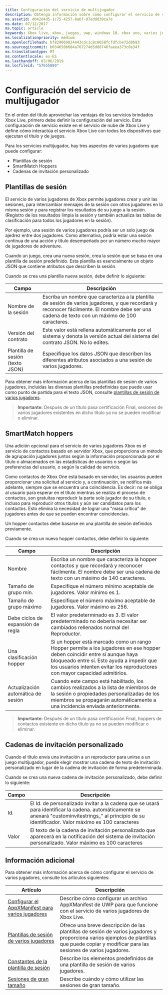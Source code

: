 ```yaml
---
title: Configuración del servicio de multijugador
description: Obtenga información sobre cómo configurar el servicio de varios jugadores de Xbox Live.
ms.assetid: d042d4d5-1c75-4257-8a6f-07eddd39ca7e
ms.date: 07/12/2017
ms.topic: article
keywords: Xbox live, xbox, juegos, uwp, windows 10, xbox uno, varios jugadores, configuración del servicio, plantilla de sesión, cadena de invitación personalizado, hopper smartmatch
ms.localizationpriority: medium
ms.openlocfilehash: bf829069824443cdc1c8c0658fcfdfcbe72d0b93
ms.sourcegitcommit: b034650b684a767274d5d88746faeea373c8e34f
ms.translationtype: MT
ms.contentlocale: es-ES
ms.lasthandoff: 03/06/2019
ms.locfileid: "57655880"
---
```

# <a name="multiplayer-service-configuration"></a>Configuración del servicio de multijugador
En el orden del título aprovechar las ventajas de los servicios brindados Xbox Live, primero debe definir la configuración del servicio. Esta configuración de servicio existe en el servicio de nube de Xbox Live y define cómo interactúa el servicio Xbox Live con todos los dispositivos que ejecutan el título y de juegos.

Para los servicios multijugador, hay tres aspectos de varios jugadores que puede configurar:
* Plantillas de sesión
* SmartMatch Hoppers
* Cadenas de invitación personalizado

## <a name="session-templates"></a>Plantillas de sesión
El servicio de varios jugadores de Xbox permite jugadores crear y unir las sesiones, para intercambiar mensajes de la sesión con otros jugadores en la misma sesión y para registrar los resultados de su juego a la sesión. (Registro de los resultados limpia la sesión y también actualiza las tablas de clasificación para todos los jugadores en la sesión).

Por ejemplo, una sesión de varios jugadores podría ser un solo juego de ajedrez entre dos jugadores. Como alternativa, podría estar una sesión continua de una acción y título desempeñado por un número mucho mayor de jugadores de adventure.

Cuando un juego, crea una nueva sesión, crea la sesión que se basa en una plantilla de sesión predefinido. Esta plantilla es esencialmente un objeto JSON que contiene atributos que describen la sesión.

Cuando se crea una plantilla nueva sesión, debe definir lo siguiente:

| Campo | Descripción |
| --- | --- |
| Nombre de la sesión | Escriba un nombre que caracteriza a la plantilla de sesión de varios jugadores, y que recordará y reconocer fácilmente. El nombre debe ser una cadena de texto con un máximo de 100 caracteres. |
| Versión del contrato | Este valor está rellena automáticamente por el sistema y denota la versión actual del sistema del contrato JSON. No lo edites. |
| Plantilla de sesión (texto JSON) | Especifique los datos JSON que describen los diferentes atributos asociados a una sesión de varios jugadores. |

Para obtener más información acerca de las plantillas de sesión de varios jugadores, incluidas las diversas plantillas predefinidas que puede usar como punto de partida para el texto JSON, consulte [plantillas de sesión de varios jugadores](session-templates.md).

> **Importante:** Después de un título pasa certificación Final, sesiones de varios jugadores existentes en dicho título ya no se pueden modificar o eliminar.

## <a name="smartmatch-hoppers"></a>SmartMatch hoppers

Una adición opcional para el servicio de varios jugadores Xbox es el servicio de contactos basado en servidor Xbox, que proporciona un método de agrupación jugadores juntos según la información proporcionada por el título o almacenados en las estadísticas de usuarios o según las preferencias del usuario, o según la calidad de servicio.

Como contactos de Xbox One está basado en servidor, los usuarios pueden proporcionar una solicitud al servicio y, a continuación, se notifica más adelante, siempre que se encuentra una coincidencia. Es decir: no se obliga al usuario para esperar en el título mientras se realiza el proceso de contactos, son gratuitas reproducir la parte solo jugador de su título, o incluso para reproducir otros títulos y aún ser candidatos para los contactos. Esto elimina la necesidad de lograr una "masa crítica" de jugadores antes de que se pueden encontrar coincidencias.

Un hopper contactos debe basarse en una plantilla de sesión definidos previamente.

Cuando se crea un nuevo hopper contactos, debe definir lo siguiente:

| Campo | Descripción |
|---|---|
|Nombre| Escriba un nombre que caracteriza la hopper contactos y que recordará y reconocer fácilmente. El nombre debe ser una cadena de texto con un máximo de 140 caracteres. |
| Tamaño de grupo mín. | Especifique el número mínimo aceptable de jugadores. Valor mínimo es 1. |
| Tamaño de grupo máximo | Especifique el número máximo aceptable de jugadores. Valor máximo es 256. |
| Debe ciclos de expansión de regla | El valor predeterminado es 3. El valor predeterminado no debería necesitar ser cambiados rellenados normal del Reproductor. |
| Una clasificación hopper | Si un hopper está marcado como un rango Hopper permite a los jugadores en ese hopper deben coincidir entre sí aunque haya bloqueado entre sí. Esto ayuda a impedir que los usuarios intenten evitar los reproductores con mayor capacidad admitirlos. |
| Actualización automática de sesión | Cuando este campo está habilitado, los cambios realizados a la lista de miembros de la sesión o propiedades personalizadas de los miembros se propagarán automáticamente a una incidencia enviada anteriormente. |

> **Importante:** Después de un título pasa certificación Final, hoppers de contactos existente en dicho título ya no se pueden modificar o eliminar.

## <a name="custom-invite-strings"></a>Cadenas de invitación personalizado
Cuando el título envía una invitación a un reproductor para unirse a un juego multijugador, puede elegir mostrar una cadena de texto de invitación personalizado en lugar de la cadena de invitación de forma predeterminada.

Cuando se crea una nueva cadena de invitación personalizado, debe definir lo siguiente:

| Campo | Descripción |
|---|---|
| Id. | El Id. de personalizado invitar a la cadena que se usará para identificar la cadena. automáticamente se anexará "custominvitestrings_" al principio de su identificador. Valor máximo es 100 caracteres |
| Valor | El texto de la cadena de invitación personalizado que aparecerá en la notificación del sistema de invitación personalizado. Valor máximo es 100 caracteres |

## <a name="additional-information"></a>Información adicional

Para obtener más información acerca de cómo configurar el servicio de varios jugadores, consulte los artículos siguientes:

**Artículo** | **Descripción**
--- | ---
[Configurar el AppXManifest para varios jugadores](configure-your-appxmanifest-for-multiplayer.md) | Describe cómo configurar un archivo AppXManifest de UWP para que funcione con el servicio de varios jugadores de Xbox Live.
[Plantillas de sesión de varios jugadores](session-templates.md) | Ofrece una breve descripción de las plantillas de sesión de varios jugadores y proporciona varios ejemplos de plantillas que puede copiar y modificar para las sesiones de varios jugadores.
[Constantes de la plantilla de sesión](session-template-constants.md) | Describe los elementos predefinidos de una plantilla de sesión de varios jugadores.
[Sesiones de gran tamaño](large-sessions.md) | Describe cuándo y cómo utilizar las sesiones de gran tamaño.
